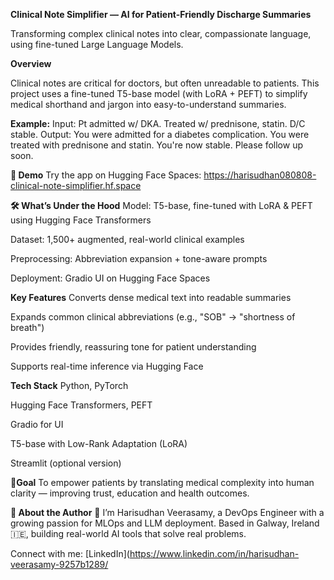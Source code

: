 **Clinical Note Simplifier — AI for Patient-Friendly Discharge Summaries**

Transforming complex clinical notes into clear, compassionate language, using fine-tuned Large Language Models.

**Overview**

Clinical notes are critical for doctors, but often unreadable to patients. This project uses a fine-tuned T5-base model (with LoRA + PEFT) to simplify medical shorthand and jargon into easy-to-understand summaries.



**Example:**
Input: Pt admitted w/ DKA. Treated w/ prednisone, statin. D/C stable.
Output: You were admitted for a diabetes complication. You were treated with prednisone and statin. You're now stable. Please follow up soon.



**🚀 Demo**
Try the app on Hugging Face Spaces: https://harisudhan080808-clinical-note-simplifier.hf.space


**🛠️ What’s Under the Hood**
Model: T5-base, fine-tuned with LoRA & PEFT using Hugging Face Transformers

Dataset: 1,500+ augmented, real-world clinical examples

Preprocessing: Abbreviation expansion + tone-aware prompts

Deployment: Gradio UI on Hugging Face Spaces



**Key Features**
Converts dense medical text into readable summaries

Expands common clinical abbreviations (e.g., "SOB" → "shortness of breath")

Provides friendly, reassuring tone for patient understanding

Supports real-time inference via Hugging Face



**Tech Stack**
Python, PyTorch

Hugging Face Transformers, PEFT

Gradio for UI

T5-base with Low-Rank Adaptation (LoRA)

Streamlit (optional version)



**🎯Goal**
To empower patients by translating medical complexity into human clarity — improving trust, education and health outcomes.



**📍 About the Author**
👋 I’m Harisudhan Veerasamy, a DevOps Engineer with a growing passion for MLOps and LLM deployment. Based in Galway, Ireland 🇮🇪, building real-world AI tools that solve real problems.

Connect with me: [LinkedIn](https://www.linkedin.com/in/harisudhan-veerasamy-9257b1289/
